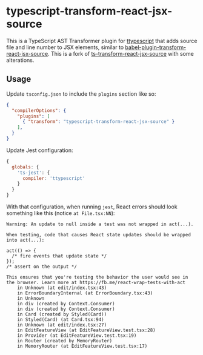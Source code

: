 # typescript-transform-react-jsx-source

This is a TypeScript AST Transformer plugin for [ttypescript](https://github.com/cevek/ttypescript) that adds source file and line number to JSX elements, similar to [babel-plugin-transform-react-jsx-source](https://babeljs.io/docs/en/babel-plugin-transform-react-jsx-source). This is a fork of [ts-transform-react-jsx-source](https://github.com/dropbox/ts-transform-react-jsx-source) with some alterations.

## Usage

Update `tsconfig.json` to include the `plugins` section like so:

```json
{
  "compilerOptions": {
    "plugins": [
      { "transform": "typescript-transform-react-jsx-source" }
    ],
  }
}
```

Update Jest configuration:

```js
{
  globals: {
    'ts-jest': {
      compiler: 'ttypescript'
    }
  }
}
```

With that configuration, when running `jest`, React errors should look something like this (notice `at File.tsx:NN`):

```text
Warning: An update to null inside a test was not wrapped in act(...).

When testing, code that causes React state updates should be wrapped into act(...):

act(() => {
  /* fire events that update state */
});
/* assert on the output */

This ensures that you're testing the behavior the user would see in the browser. Learn more at https://fb.me/react-wrap-tests-with-act
    in Unknown (at edit/index.tsx:43)
    in ErrorBoundaryInternal (at ErrorBoundary.tsx:43)
    in Unknown
    in div (created by Context.Consumer)
    in div (created by Context.Consumer)
    in Card (created by Styled(Card))
    in Styled(Card) (at Card.tsx:94)
    in Unknown (at edit/index.tsx:27)
    in EditFeatureView (at EditFeatureView.test.tsx:28)
    in Provider (at EditFeatureView.test.tsx:19)
    in Router (created by MemoryRouter)
    in MemoryRouter (at EditFeatureView.test.tsx:17)
```
